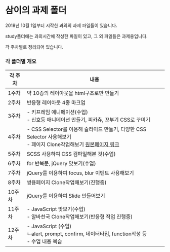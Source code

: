 # 삼이의 과제 폴더

2018년 10월 1일부터 시작한 과외의 과제 파일들이 있습니다.

study폴더에는 과외시간에 작성한 파일이 있고, 그 외 파일들은 과제용입니다.

각 주차별로 정리되어 있습니다.

### 각 폴더별 개요

| 각 주차 | 내용 |
| ------- | ---- |
| 1주차   | 약 10종의 레이아웃을 html구조로만 만들기 |
| 2주차   | 반응형 레이아웃 4종 마크업 |
| 3주차   | - 키프레임 애니메이션(수업)<br>- 신호등 애니메이션 만들기, 피카츄, 꼬부기 CSS로 꾸미기 |
| 4주차   | - CSS Selector를 이용해 슬라이드 만들기, 다양한 CSS Selector 사용해보기<br>- 페이지 Clone작업해보기 [원본페이지 링크](http://monster2jy.cafe24.com/category/htmlpluscss/makingfilm/makingfilm.php) |
| 5주차   | SCSS 사용하여 CSS 컴파일해본 것(수업) |
|6주차|for 반복문, jQuery 맛보기(수업)|
|7주차|jQuery를 이용하여 focus, blur 이벤트 사용해보기|
|8주차| 쌍용페이지 Clone작업해보기(진행중)                           |
|10주차|jQuery를 이용하여 Slide 만들어보기|
|11주차|- JavaScript 맛보기(수업)<br>- 알바천국 Clone작업해보기(반응형 작업 진행중)|
|12주차|- JavaScript (수업)<br> ㄴalert, prompt, confirm, 데이터타입, function작성 등<br>- 수업 내용 복습|
